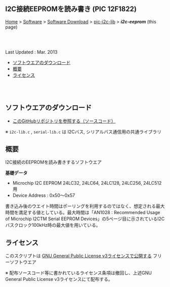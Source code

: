 ## I2C接続EEPROMを読み書き (PIC 12F1822)<!-- omit in toc -->

[Home](https://oasis3855.github.io/webpage/) > [Software](https://oasis3855.github.io/webpage/software/index.html) > [Software Download](https://oasis3855.github.io/webpage/software/software-download.html) > [pic-i2c-lib](../) > ***i2c-eeprom*** (this page)

<br />
<br />

Last Updated : Mar. 2013

- [ソフトウエアのダウンロード](#ソフトウエアのダウンロード)
- [概要](#概要)
- [ライセンス](#ライセンス)

<br />
<br />

## ソフトウエアのダウンロード

- [このGitHubリポジトリを参照する（ソースコード）](./)

※ ```i2c-lib.c``` , ```serial-lib.c``` は I2Cバス, シリアルバス通信用の共通ライブラリ

## 概要

I2C接続のEEPROMを読み書きするソフトウエア

**基礎データ**

- Microchip I2C EEPROM 24LC32, 24LC64, 24LC128, 24LC256, 24LC512用
- Device Address : 0x50〜0x57 

書き込み後のウエイト時間はポーリングを利用するのではなく、想定される最大時間を満足する値としている。最大時間は「AN1028 : Recommended Usage of Microchip I2CTM Serial EEPROM Devices」の5ページ目に示されているI2Cバスクロック100kHz時の最大値を用いている。

## ライセンス

このスクリプトは [GNU General Public License v3ライセンスで公開する](https://gpl.mhatta.org/gpl.ja.html) フリーソフトウエア

※ 配布ソースコード等に書かれているライセンス条項は撤回し、上述GNU General Public License v3ライセンスにて配布する。
